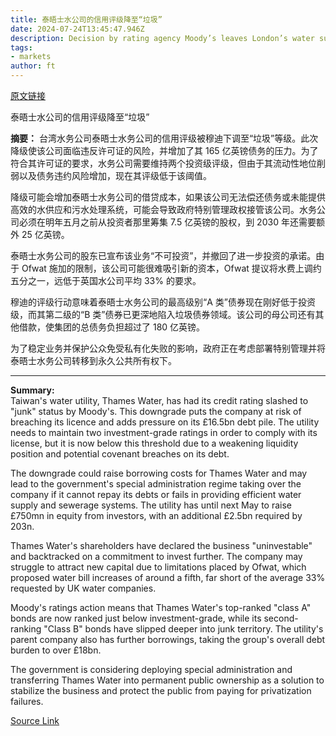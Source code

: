 ```yaml
---
title: 泰晤士水公司的信用评级降至“垃圾”
date: 2024-07-24T13:45:47.946Z
description: Decision by rating agency Moody’s leaves London’s water supplier teetering
tags: 
- markets
author: ft
---
```


[原文链接](https://ft.com/content/7d79cf75-8f67-4f27-a6a1-507640b77f7e)

泰晤士水公司的信用评级降至“垃圾”

**摘要：**
台湾水务公司泰晤士水务公司的信用评级被穆迪下调至“垃圾”等级。此次降级使该公司面临违反许可证的风险，并增加了其 165 亿英镑债务的压力。为了符合其许可证的要求，水务公司需要维持两个投资级评级，但由于其流动性地位削弱以及债务违约风险增加，现在其评级低于该阈值。

降级可能会增加泰晤士水务公司的借贷成本，如果该公司无法偿还债务或未能提供高效的水供应和污水处理系统，可能会导致政府特别管理政权接管该公司。水务公司必须在明年五月之前从投资者那里筹集 7.5 亿英镑的股权，到 2030 年还需要额外 25 亿英镑。

泰晤士水务公司的股东已宣布该业务“不可投资”，并撤回了进一步投资的承诺。由于 Ofwat 施加的限制，该公司可能很难吸引新的资本，Ofwat 提议将水费上调约五分之一，远低于英国水公司平均 33% 的要求。

穆迪的评级行动意味着泰晤士水务公司的最高级别“A 类”债券现在刚好低于投资级，而其第二级的“B 类”债券已更深地陷入垃圾债券领域。该公司的母公司还有其他借款，使集团的总债务负担超过了 180 亿英镑。

为了稳定业务并保护公众免受私有化失败的影响，政府正在考虑部署特别管理并将泰晤士水务公司转移到永久公共所有权下。

---

 **Summary:**  
Taiwan's water utility, Thames Water, has had its credit rating slashed to "junk" status by Moody's. This downgrade puts the company at risk of breaching its licence and adds pressure on its £16.5bn debt pile. The utility needs to maintain two investment-grade ratings in order to comply with its license, but it is now below this threshold due to a weakening liquidity position and potential covenant breaches on its debt.

The downgrade could raise borrowing costs for Thames Water and may lead to the government's special administration regime taking over the company if it cannot repay its debts or fails in providing efficient water supply and sewerage systems. The utility has until next May to raise £750mn in equity from investors, with an additional £2.5bn required by 203n.

Thames Water's shareholders have declared the business "uninvestable" and backtracked on a commitment to invest further. The company may struggle to attract new capital due to limitations placed by Ofwat, which proposed water bill increases of around a fifth, far short of the average 33% requested by UK water companies.

Moody's ratings action means that Thames Water's top-ranked "class A" bonds are now ranked just below investment-grade, while its second-ranking "Class B" bonds have slipped deeper into junk territory. The utility's parent company also has further borrowings, taking the group's overall debt burden to over £18bn.

The government is considering deploying special administration and transferring Thames Water into permanent public ownership as a solution to stabilize the business and protect the public from paying for privatization failures.

[Source Link](https://ft.com/content/7d79cf75-8f67-4f27-a6a1-507640b77f7e)

